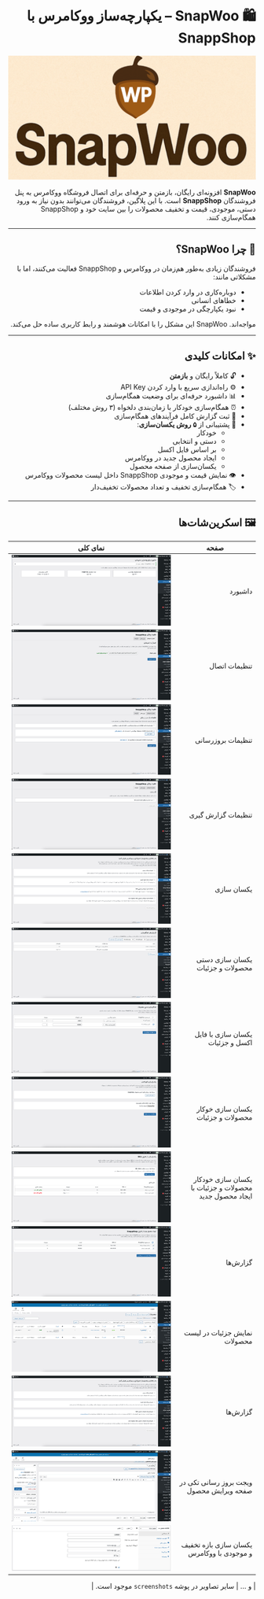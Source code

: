 <div dir="rtl" align="right" style="direction:rtl;">

# 🛍️ SnapWoo – یکپارچه‌ساز ووکامرس با SnappShop

![SnapWoo Banner](assets/images/banner.png)

**SnapWoo** افزونه‌ای رایگان، بازمتن و حرفه‌ای برای اتصال فروشگاه ووکامرس به پنل فروشندگان **SnappShop** است. با این پلاگین، فروشندگان می‌توانند بدون نیاز به ورود دستی، موجودی، قیمت و تخفیف محصولات را بین سایت خود و SnappShop همگام‌سازی کنند.

---

## 🎯 چرا SnapWoo؟

فروشندگان زیادی به‌طور هم‌زمان در ووکامرس و SnappShop فعالیت می‌کنند، اما با مشکلاتی مانند:

- دوباره‌کاری در وارد کردن اطلاعات
- خطاهای انسانی
- نبود یکپارچگی در موجودی و قیمت

مواجه‌اند. SnapWoo این مشکل را با امکانات هوشمند و رابط کاربری ساده حل می‌کند.

---

## ✨ امکانات کلیدی

- 🔓 کاملاً رایگان و **بازمتن**
- ⚙️ راه‌اندازی سریع با وارد کردن API Key
- 📊 داشبورد حرفه‌ای برای وضعیت همگام‌سازی
- ⏰ همگام‌سازی خودکار با زمان‌بندی دلخواه (۳ روش مختلف)
- 📝 ثبت گزارش کامل فرآیندهای همگام‌سازی
- 🔁 پشتیبانی از **۵ روش یکسان‌سازی**:
  - خودکار
  - دستی و انتخابی
  - بر اساس فایل اکسل
  - ایجاد محصول جدید در ووکامرس
  - یکسان‌سازی از صفحه محصول
- 👁️ نمایش قیمت و موجودی SnappShop داخل لیست محصولات ووکامرس
- 🏷️ همگام‌سازی تخفیف و تعداد محصولات تخفیف‌دار

---

## 🖼️ اسکرین‌شات‌ها

| صفحه | نمای کلی |
|------|----------|
| داشبورد | ![](assets/screenshots/1.jpg) |
| تنظیمات اتصال | ![](assets/screenshots/2.jpg) |
| تنظیمات بروزرسانی | ![](assets/screenshots/3.jpg) |
| تنظیمات گزارش گیری | ![](assets/screenshots/4.jpg) |
| یکسان سازی | ![](assets/screenshots/5.jpg) |
| یکسان سازی دستی محصولات و جزئیات | ![](assets/screenshots/6.jpg) |
| یکسان سازی با فایل اکسل و جزئیات | ![](assets/screenshots/7.jpg) |
| یکسان سازی خوکار محصولات و جزئیات | ![](assets/screenshots/8.jpg) |
| یکسان سازی خودکار محصولات و جزئیات با ایجاد محصول جدید | ![](assets/screenshots/9.jpg) |
| گزارش‌ها | ![](assets/screenshots/10.jpg) |
| نمایش جزئیات در لیست محصولات | ![](assets/screenshots/11.jpg) |
| گزارش‌ها | ![](assets/screenshots/5.jpg) |
| ویجت بروز رسانی تکی در صفحه ویرایش محصول | ![](assets/screenshots/12.jpg) |
| یکسان سازی بازه تخفیف و موجودی با ووکامرس | ![](assets/screenshots/13.jpg) |


| و ... | سایر تصاویر در پوشه `screenshots` موجود است. |




</div>
